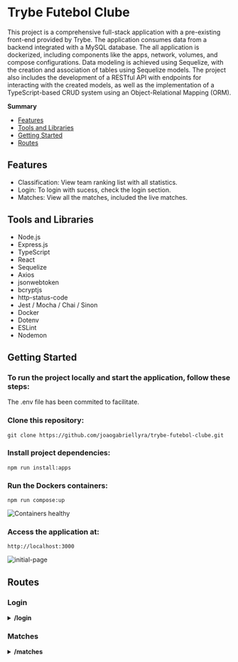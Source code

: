 # Trybe Futebol Clube
This project is a comprehensive full-stack application with a pre-existing front-end provided by Trybe. The application consumes data from a backend integrated with a MySQL database. The all application is dockerized, including components like the apps, network, volumes, and compose configurations. Data modeling is achieved using Sequelize, with the creation and association of tables using Sequelize models. The project also includes the development of a RESTful API with endpoints for interacting with the created models, as well as the implementation of a TypeScript-based CRUD system using an Object-Relational Mapping (ORM).

**Summary**
- [Features](#features)
- [Tools and Libraries](#tools-and-libraries)
- [Getting Started](#getting-started)
- [Routes](#routes)

## Features
* Classification: View team ranking list with all statistics.
* Login: To login with sucess, check the login section.
* Matches: View all the matches, included the live matches.

## Tools and Libraries
* Node.js
* Express.js
* TypeScript
* React
* Sequelize
* Axios
* jsonwebtoken
* bcryptjs
* http-status-code
* Jest / Mocha / Chai / Sinon
* Docker
* Dotenv
* ESLint
* Nodemon

## Getting Started
### To run the project locally and start the application, follow these steps:
The .env file has been commited to facilitate.

### Clone this repository:
```
git clone https://github.com/joaogabriellyra/trybe-futebol-clube.git
```
### Install project dependencies:
```
npm run install:apps
```
### Run the Dockers containers: 
```
npm run compose:up
```
![Containers healthy](https://i.ibb.co/jG2FXGz/Captura-de-tela-de-2023-09-28-16-40-00.png)

### Access the application at:
```
http://localhost:3000
```
![initial-page](https://i.ibb.co/xJnvWZh/Captura-de-tela-de-2023-09-28-18-09-22.png)

## Routes
### Login
<details>
<summary><b>/login</b></summary>
<br />

```
{
  "email": "user@user.com",
  "password": "secret_user"
}
```
![login](https://i.ibb.co/tJJhF9K/Captura-de-tela-de-2023-09-28-18-24-11.png)
</details>

### Matches
<details>
<summary><b>/matches</b></summary>
<br />
  
![matches](https://i.ibb.co/8msV3Mr/Captura-de-tela-de-2023-09-28-18-35-28.png)
</details>
